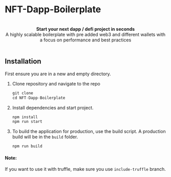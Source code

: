 # NFT-Dapp-Boilerplate

<br />

<div align="center"><strong>Start your next dapp / defi project in seconds</strong></div>
<div align="center">A highly scalable boilerplate with pre added web3 and different wallets with a focus on performance and best practices</div>

<br />

## Installation

First ensure you are in a new and empty directory.

1. Clone repository and navigate to the repo

   ```js
   git clone
   cd NFT-Dapp-Boilerplate
   ```

2. Install dependencies and start project.

   ```javascript
   npm install
   npm run start
   ```

3. To build the application for production, use the build script. A production build will be in the `build` folder.
   ```javascript
   npm run build
   ```

#### Note:

If you want to use it with truffle, make sure you use `include-truffle` branch.

